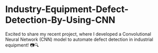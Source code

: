 # Industry-Equipment-Defect-Detection-By-Using-CNN
Excited to share my recent project, where I developed a Convolutional Neural Network (CNN) model to automate defect detection in industrial equipment! 📷🔍
